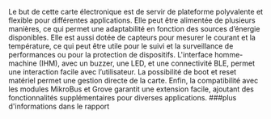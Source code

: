 Le but de cette carte électronique est de servir de plateforme polyvalente et flexible pour
différentes applications. Elle peut être alimentée de plusieurs manières, ce qui permet une
adaptabilité en fonction des sources d’énergie disponibles.
Elle est aussi dotée de capteurs pour mesurer le courant et la température, ce qui peut être
utile pour le suivi et la surveillance de performances ou pour la protection de dispositifs.
L'interface homme-machine (IHM), avec un buzzer, une LED, et une connectivité BLE, permet
une interaction facile avec l’utilisateur.
La possibilité de boot et reset matériel permet une gestion directe de la carte. Enfin, la
compatibilité avec les modules MikroBus et Grove garantit une extension facile, ajoutant des
fonctionnalités supplémentaires pour diverses applications.
###plus d'informations dans le rapport
